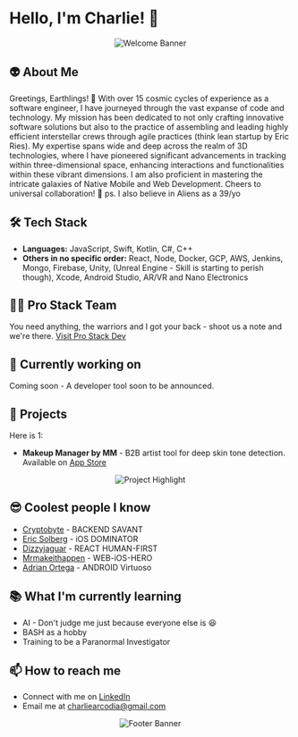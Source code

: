 # Hello, I'm Charlie! 👋

<p align="center">
  <img src="https://media.giphy.com/media/iDOgzWkBquKDlzaw6W/giphy.gif" alt="Welcome Banner">
</p>

## 👽 About Me

Greetings, Earthlings! 🌌 With over 15 cosmic cycles of experience as a software engineer, I have journeyed through the vast expanse of code and technology. My mission has been dedicated to not only crafting innovative software solutions but also to the practice of assembling and leading highly efficient interstellar crews through agile practices (think lean startup by Eric Ries). My expertise spans wide and deep across the realm of 3D technologies, where I have pioneered significant advancements in tracking within three-dimensional space, enhancing interactions and functionalities within these vibrant dimensions. I am also proficient in mastering the intricate galaxies of Native Mobile and Web Development. Cheers to universal collaboration! 🚀 ps. I also believe in Aliens as a 39/yo

## 🛠 Tech Stack

- **Languages:** JavaScript, Swift, Kotlin, C#, C++
- **Others in no specific order:** React, Node, Docker, GCP, AWS, Jenkins, Mongo, Firebase, Unity, (Unreal Engine - Skill is starting to perish though), Xcode, Android Studio, AR/VR and Nano Electronics

## 🏴‍☠️ Pro Stack Team

You need anything, the warriors and I got your back - shoot us a note and we're there.
[Visit Pro Stack Dev](https://prostackdev.com)

## 🔱 Currently working on

Coming soon - A developer tool soon to be announced.

## 🚀 Projects

Here is 1:

- **Makeup Manager by MM** - B2B artist tool for deep skin tone detection. Available on [App Store](https://apps.apple.com/us/app/makeup-manager-by-mm/id1630203200)

<p align="center">
  <img src="https://media.giphy.com/media/Lk023zZqHJ3Zz4rxtV/giphy.gif" alt="Project Highlight">
</p>

## 😎 Coolest people I know

- [Cryptobyte](https://github.com/Cryptobyte) - BACKEND SAVANT
- [Eric Solberg](https://github.com/eric-solberg/eric-solberg) - iOS DOMINATOR
- [Dizzyjaguar](https://github.com/dizzyjaguar/) - REACT HUMAN-FIRST
- [Mrmakeithappen](https://github.com/MrMakeItHappen) - WEB-iOS-HERO
- [Adrian Ortega](https://github.com/AOrtega84) - ANDROID Virtuoso

## 📚 What I'm currently learning

- AI - Don't judge me just because everyone else is 😆
- BASH as a hobby
- Training to be a Paranormal Investigator

## 📫 How to reach me

- Connect with me on [LinkedIn](https://www.linkedin.com/in/charlie-a-5b7898114/)
- Email me at [charliearcodia@gmail.com](mailto:charliearcodia@gmail.com)

<p align="center">
  <img src="https://media.giphy.com/media/go3pCPP4899Jd3xb4p/giphy.gif" alt="Footer Banner">
</p>
